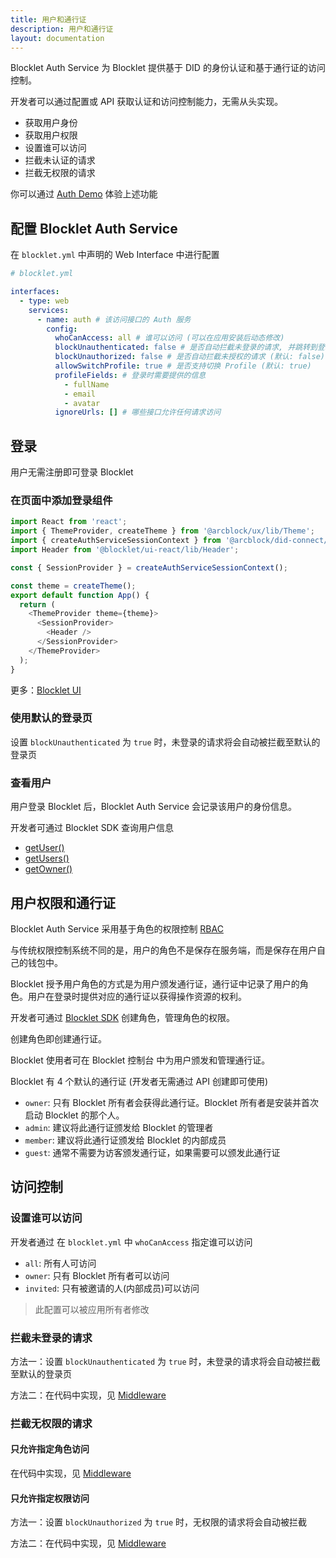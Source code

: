 ```yaml
---
title: 用户和通行证
description: 用户和通行证
layout: documentation
---
```


Blocklet Auth Service 为 Blocklet 提供基于 DID 的身份认证和基于通行证的访问控制。

开发者可以通过配置或 API 获取认证和访问控制能力，无需从头实现。

- 获取用户身份
- 获取用户权限
- 设置谁可以访问
- 拦截未认证的请求
- 拦截无权限的请求

你可以通过 [Auth Demo](/samples/auth-demo) 体验上述功能

## 配置 Blocklet Auth Service

在 `blocklet.yml` 中声明的 Web Interface 中进行配置

```yml
# blocklet.yml

interfaces:
  - type: web
    services:
      - name: auth # 该访问接口的 Auth 服务
        config:
          whoCanAccess: all # 谁可以访问 (可以在应用安装后动态修改)
          blockUnauthenticated: false # 是否自动拦截未登录的请求, 并跳转到登录页 (默认: false)
          blockUnauthorized: false # 是否自动拦截未授权的请求 (默认: false)
          allowSwitchProfile: true # 是否支持切换 Profile (默认: true)
          profileFields: # 登录时需要提供的信息
            - fullName
            - email
            - avatar
          ignoreUrls: [] # 哪些接口允许任何请求访问
```

## 登录

用户无需注册即可登录 Blocklet

### 在页面中添加登录组件

```js
import React from 'react';
import { ThemeProvider, createTheme } from '@arcblock/ux/lib/Theme';
import { createAuthServiceSessionContext } from '@arcblock/did-connect/lib/Session';
import Header from '@blocklet/ui-react/lib/Header';

const { SessionProvider } = createAuthServiceSessionContext();

const theme = createTheme();
export default function App() {
  return (
    <ThemeProvider theme={theme}>
      <SessionProvider>
        <Header />
      </SessionProvider>
    </ThemeProvider>
  );
}
```

更多：[Blocklet UI](/development/blocklet-ui-usage)

### 使用默认的登录页

设置 `blockUnauthenticated` 为 `true` 时，未登录的请求将会自动被拦截至默认的登录页

### 查看用户

用户登录 Blocklet 后，Blocklet Auth Service 会记录该用户的身份信息。

开发者可通过 Blocklet SDK 查询用户信息

- [getUser()](/reference/blocklet-sdk#getuser)
- [getUsers()](/reference/blocklet-sdk#getusers)
- [getOwner()](/reference/blocklet-sdk#getowner)

## 用户权限和通行证

Blocklet Auth Service 采用基于角色的权限控制 [RBAC](https://en.wikipedia.org/wiki/Role-based_access_control)

与传统权限控制系统不同的是，用户的角色不是保存在服务端，而是保存在用户自己的钱包中。

Blocklet 授予用户角色的方式是为用户颁发通行证，通行证中记录了用户的角色。用户在登录时提供对应的通行证以获得操作资源的权利。

开发者可通过 [Blocklet SDK](/reference/blocklet-sdk#auth) 创建角色，管理角色的权限。

创建角色即创建通行证。

Blocklet 使用者可在 Blocklet 控制台 中为用户颁发和管理通行证。

Blocklet 有 4 个默认的通行证 (开发者无需通过 API 创建即可使用)

- `owner`: 只有 Blocklet 所有者会获得此通行证。Blocklet 所有者是安装并首次启动 Blocklet 的那个人。
- `admin`: 建议将此通行证颁发给 Blocklet 的管理者
- `member`: 建议将此通行证颁发给 Blocklet 的内部成员
- `guest`: 通常不需要为访客颁发通行证，如果需要可以颁发此通行证

## 访问控制

### 设置谁可以访问

开发者通过 在 `blocklet.yml` 中 `whoCanAccess` 指定谁可以访问

- `all`: 所有人可访问
- `owner`: 只有 Blocklet 所有者可以访问
- `invited`: 只有被邀请的人(内部成员)可以访问

> 此配置可以被应用所有者修改

### 拦截未登录的请求

方法一：设置 `blockUnauthenticated` 为 `true` 时，未登录的请求将会自动被拦截至默认的登录页

方法二：在代码中实现，见 [Middleware](/reference/blocklet-sdk#middlewares)

### 拦截无权限的请求

#### 只允许指定角色访问

在代码中实现，见 [Middleware](/reference/blocklet-sdk#middlewares)

#### 只允许指定权限访问

方法一：设置 `blockUnauthorized` 为 `true` 时，无权限的请求将会自动被拦截

方法二：在代码中实现，见 [Middleware](/reference/blocklet-sdk#middlewares)
